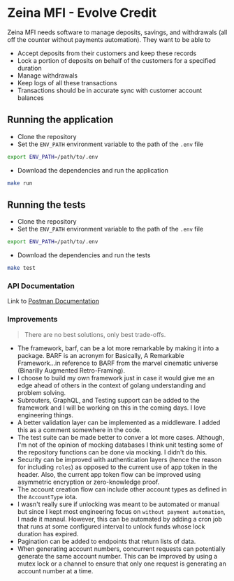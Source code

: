 # Zeina MFI - Evolve Credit

Zeina MFI needs software to manage deposits, savings, and withdrawals (all off the counter without payments automation). They want to be able to

- Accept deposits from their customers and keep these records
- Lock a portion of deposits on behalf of the customers for a specified duration
- Manage withdrawals
- Keep logs of all these transactions
- Transactions should be in accurate sync with customer account balances

## Running the application

- Clone the repository
- Set the `ENV_PATH` environment variable to the path of the `.env` file

```bash
export ENV_PATH=/path/to/.env
```

- Download the dependencies and run the application

```bash
make run
```

## Running the tests

- Clone the repository
- Set the `ENV_PATH` environment variable to the path of the `.env` file

```bash
export ENV_PATH=/path/to/.env
```

- Download the dependencies and run the tests

```bash
make test
```

### API Documentation

Link to [Postman Documentation](https://documenter.getpostman.com/view/11854111/2s93eVYZa8)

### Improvements

> There are no best solutions, only best trade-offs.

- The framework, barf, can be a lot more remarkable by making it into a package. BARF is an acronym for Basically, A Remarkable Framework...in reference to BARF from the marvel cinematic universe (Binarilly Augmented Retro-Framing).
- I choose to build my own framework just in case it would give me an edge ahead of others in the context of golang understanding and problem solving.
- Subrouters, GraphQL, and Testing support can be added to the framework and I will be working on this in the coming days. I love engineering things.
- A better validation layer can be implemented as a middleware. I added this as a comment somewhere in the code.
- The test suite can be made better to conver a lot more cases. Although, I'm not of the opinion of mocking databases I think unit testing some of the repository functions can be done via mocking. I didn't do this.
- Security can be improved with authentication layers (hence the reason for including `roles`) as opposed to the current use of app token in the header. Also, the current app token flow can be improved using asymmetric encryption or zero-knowledge proof.
- The account creation flow can include other account types as defined in the `AccountType` iota.
- I wasn't really sure if unlocking was meant to be automated or manual but since I kept most engineering focus on `without payment automation`, I made it manaul. However, this can be automated by adding a cron job that runs at some configured interval to unlock funds whose lock duration has expired.
- Pagination can be added to endpoints that return lists of data.
- When generating account numbers, concurrent requests can potentially generate the same account number. This can be improved by using a mutex lock or a channel to ensure that only one request is generating an account number at a time.
